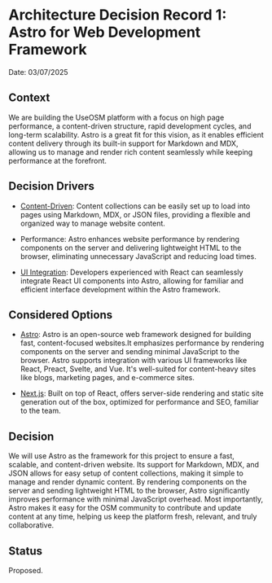 # Architecture Decision Record 1: Astro for Web Development Framework

Date: 03/07/2025

## Context

We are building the UseOSM platform with a focus on high page performance, a content-driven structure, rapid development cycles, and long-term scalability. Astro is a great fit for this vision, as it enables efficient content delivery through its built-in support for Markdown and MDX, allowing us to manage and render rich content seamlessly while keeping performance at the forefront.

## Decision Drivers

- [Content-Driven](https://docs.astro.build/en/guides/content-collections/#what-are-content-collections): Content collections can be easily set up to load into pages using Markdown, MDX, or JSON files, providing a flexible and organized way to manage website content.

- Performance: Astro enhances website performance by rendering components on the server and delivering lightweight HTML to the browser, eliminating unnecessary JavaScript and reducing load times.

- [UI Integration](https://docs.astro.build/en/guides/integrations-guide/#official-integrations): Developers experienced with React can seamlessly integrate React UI components into Astro, allowing for familiar and efficient interface development within the Astro framework.


## Considered Options

- [Astro](https://astro.build/): Astro is an open-source web framework designed for building fast, content-focused websites.It emphasizes performance by rendering components on the server and sending minimal JavaScript to the browser. Astro supports integration with various UI frameworks like React, Preact, Svelte, and Vue. It's well-suited for content-heavy sites like blogs, marketing pages, and e-commerce sites.

- [Next.js](https://nextjs.org/): Built on top of React, offers server-side rendering and static site generation out of the box, optimized for performance and SEO, familiar to the team.

## Decision

We will use Astro as the framework for this project to ensure a fast, scalable, and content-driven website. Its support for Markdown, MDX, and JSON allows for easy setup of content collections, making it simple to manage and render dynamic content. By rendering components on the server and sending lightweight HTML to the browser, Astro significantly improves performance with minimal JavaScript overhead. Most importantly, Astro makes it easy for the OSM community to contribute and update content at any time, helping us keep the platform fresh, relevant, and truly collaborative.

## Status

Proposed.
